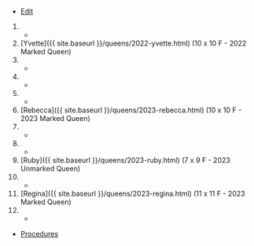 * [Edit](https://github.com/joejcollins/rhapsody-angel/edit/master/_includes/apiary.md)

1. -
2. [Yvette]({{ site.baseurl }}/queens/2022-yvette.html) (10 x 10 F - 2022 Marked Queen)
3. -
4. -
5. -
6. [Rebecca]({{ site.baseurl }}/queens/2023-rebecca.html) (10 x 10 F - 2023 Marked Queen)
7. -
8. -
9. [Ruby]({{ site.baseurl }}/queens/2023-ruby.html) (7 x 9 F - 2023 Unmarked Queen)
10. -
11. [Regina]({{ site.baseurl }}/queens/2023-regina.html) (11 x 11 F - 2023 Marked Queen)
12. -

* [Procedures](https://github.com/joejcollins/rhapsody-angel/raw/master/book/00Book.pdf)
